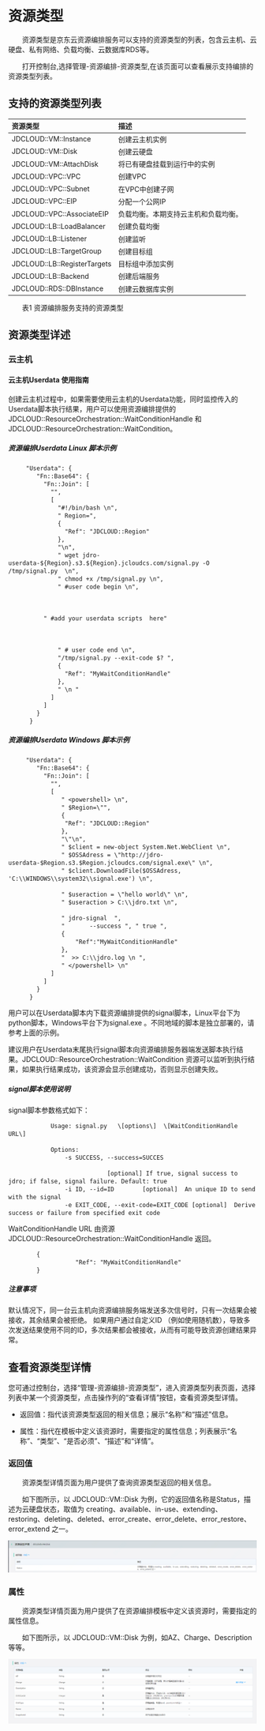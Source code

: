 # 资源类型

　　资源类型是京东云资源编排服务可以支持的资源类型的列表，包含云主机、云硬盘、私有网络、负载均衡、云数据库RDS等。 
 
　　打开控制台,选择管理-资源编排-资源类型,在该页面可以查看展示支持编排的资源类型列表。

## 支持的资源类型列表

| 资源类型 | 描述 | 
|:-----|:-----|
| JDCLOUD::VM::Instance | 创建云主机实例 |
| JDCLOUD::VM::Disk | 创建云硬盘 |
| JDCLOUD::VM::AttachDisk | 将已有硬盘挂载到运行中的实例 | 
| JDCLOUD::VPC::VPC | 创建VPC |
| JDCLOUD::VPC::Subnet | 在VPC中创建子网 | 
| JDCLOUD::VPC::EIP | 分配一个公网IP |
| JDCLOUD::VPC::AssociateEIP | 负载均衡。本期支持云主机和负载均衡。|
| JDCLOUD::LB::LoadBalancer | 创建负载均衡 |
| JDCLOUD::LB::Listener | 创建监听 |
| JDCLOUD::LB::TargetGroup | 创建目标组 |
| JDCLOUD::LB::RegisterTargets | 目标组中添加实例 |
| JDCLOUD::LB::Backend | 创建后端服务 | 
| JDCLOUD::RDS::DBInstance | 创建云数据库实例 |

　　表1 资源编排服务支持的资源类型 
## 资源类型详述
### 云主机
#### 云主机Userdata 使用指南

创建云主机过程中，如果需要使用云主机的Userdata功能，同时监控传入的Userdata脚本执行结果，用户可以使用资源编排提供的 JDCLOUD::ResourceOrchestration::WaitConditionHandle 和 JDCLOUD::ResourceOrchestration::WaitCondition。 

##### 资源编排Userdata Linux 脚本示例

```
     "Userdata": {
        "Fn::Base64": {
          "Fn::Join": [
            "",
            [
              "#!/bin/bash \n",
              " Region=",
              {
                "Ref": "JDCLOUD::Region"
              },
              "\n",
              " wget jdro-userdata-${Region}.s3.${Region}.jcloudcs.com/signal.py -O /tmp/signal.py  \n",
              " chmod +x /tmp/signal.py \n",
              " #user code begin \n",



    	  " #add your userdata scripts  here"



              " # user code end \n",
              "/tmp/signal.py --exit-code $? ",
              {
                "Ref": "MyWaitConditionHandle"
              },
              " \n "
            ]
          ]
        }
      }

```

##### 资源编排Userdata Windows 脚本示例

```
     "Userdata": {
        "Fn::Base64": {
          "Fn::Join": [
            "",
            [
               " <powershell> \n",
               " $Region=\"",
               {
                "Ref": "JDCLOUD::Region"
               },
               "\"\n",
               " $client = new-object System.Net.WebClient \n",
               " $OSSAdress = \"http://jdro-userdata-$Region.s3.$Region.jcloudcs.com/signal.exe\" \n",
               " $client.DownloadFile($OSSAdress, 'C:\\WINDOWS\\system32\\signal.exe') \n",

               " $useraction = \"hello world\" \n",
               " $useraction > C:\\jdro.txt \n",

               " jdro-signal  ",
               "       --success ",	" true ",
               {
                   "Ref":"MyWaitConditionHandle"
               },
               "  >> C:\\jdro.log \n ",
               " </powershell> \n"
            ]
          ]
        }
      }

```

   用户可以在Userdata脚本内下载资源编排提供的signal脚本，Linux平台下为python脚本，Windows平台下为signal.exe 。不同地域的脚本是独立部署的，请参考上面的示例。

   建议用户在Userdata末尾执行signal脚本向资源编排服务器端发送脚本执行结果。JDCLOUD::ResourceOrchestration::WaitCondition 资源可以监听到执行结果，如果执行结果成功，该资源会显示创建成功，否则显示创建失败。



##### signal脚本使用说明

   signal脚本参数格式如下：

```
    		Usage: signal.py   \[options\]  \[WaitConditionHandle URL\]

    		Options:
     			-s SUCCESS, --success=SUCCES  

    						[optional] If true, signal success to jdro; if false, signal failure. Default: true 
     			-i ID, --id=ID        [optional]  An unique ID to send with the signal
     			-e EXIT_CODE, --exit-code=EXIT_CODE [optional]  Derive success or failure from specified exit code

```

   WaitConditionHandle URL 由资源 JDCLOUD::ResourceOrchestration::WaitConditionHandle 返回。

```
      	{
                   "Ref": "MyWaitConditionHandle"
        }
```

##### 注意事项  

默认情况下，同一台云主机向资源编排服务端发送多次信号时，只有一次结果会被接收，其余结果会被拒绝。
如果用户通过自定义ID （例如使用随机数），导致多次发送结果使用不同的ID，多次结果都会被接收，从而有可能导致资源创建结果异常。


  
## 查看资源类型详情

您可通过控制台，选择“管理-资源编排-资源类型”，进入资源类型列表页面，选择列表中某一个资源类型，点击操作列的“查看详情”按钮，查看资源类型详情。

- 返回值：指代该资源类型返回的相关信息；展示“名称”和“描述”信息。 

- 属性：指代在模板中定义该资源时，需要指定的属性信息；列表展示“名称”、“类型”、“是否必须”、“描述”和“详情”。

### 返回值

　　资源类型详情页面为用户提供了查询资源类型返回的相关信息。 
  
　　如下图所示，以 JDCLOUD::VM::Disk 为例，它的返回值名称是Status，描述为云硬盘状态，取值为 creating、available、in-use、extending、restoring、deleting、deleted、error_create、error_delete、error_restore、error_extend 之一。
  
![返回值](../../../../image/Resource-Orchestration/resourcetype002.png)

### 属性

　　资源类型详情页面为用户提供了在资源编排模板中定义该资源时，需要指定的属性信息。
  
　　如下图所示，以 JDCLOUD::VM::Disk 为例，如AZ、Charge、Description等等。

![属性](../../../../image/Resource-Orchestration/resourcetype003.png)


